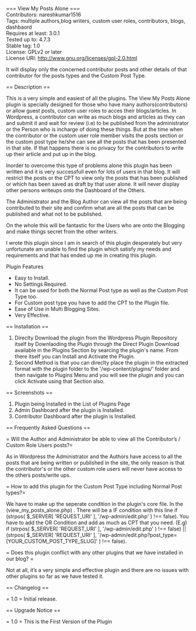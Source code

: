 === View My Posts Alone ===<br>
Contributors: nareshkumar1516<br>
Tags: multiple authors,blog writers, custom user roles, contributors, blogs, dashbaord<br>
Requires at least: 3.0.1<br>
Tested up to: 4.7.3<br>
Stable tag: 1.0<br>
License: GPLv2 or later<br>
License URI: http://www.gnu.org/licenses/gpl-2.0.html<br>

It will display only the concerned contributor posts and other details of that contributor for the posts types and the Custom Post Type.

== Description ==

This is a very simple and easiest of all the plugins. The View My Posts Alone plugin is specially designed for those who have many authors(contributors) or allow guest posts, custom user roles to acces their blogs/articles. In Wordpress, a contributor can write as much blogs and articles as they can and submit it and wait for review (i.e) to be published from the administrator or the Person who is incharge of doing these things.  But at the time when the contributor or the custom user role member visits the posts section or the custom post type he/she can see all the posts that has been presented in that site. If that happens there is no privacy for the contributors to write up their article and put up in the blog.

Inorder to overcome this type of problems alone this plugin has been written and it is very successfull even for lots of users in that blog. It will restrict the posts or the CPT to view only the posts that has been published or which has been saved as draft by that user alone. It will never display other persons writeups onto the Dashboard of the Others.

The Administrator and the Blog Author can view all the posts that are being contributed to their site and confirm what are all the posts that can be published  and what not to be published.

On the whole this will be fantastic for the Users who are onto the Blogging and make things secret from the other writers.

I wrote this plugin since I am in search of this plugin desperately but very unfortunate am unable to find the plugin which satisfy my needs and requirements and that has ended up me in creating this plugin.

Plugin Features

* Easy to Install.
* No Settings Required.
* It can be used for both the Normal Post type as well as the Custom Post Type too.
* For Custom post type you have to add the CPT to the Plugin file.
* Ease of Use in Multi Blogging Sites.
* Very Effective.

== Installation ==

1. Direclty Download the plugin from the Wordpress Plugin Repository itself by Downlaoding the Plugin through the Direct Plugin Download available in the Plugins Section by searcing the plugin's name. From there itself you can Install and Activate the Plugin.
2. Second Method is that you can direclty place the plugin in the extracted format with the plugin folder to the '/wp-content/plugins/' folder and then navigate to Plugins Menu and you will see the plugin and you can click Activate using that Section also.


== Screenshots ==

1. Plugin being Installed in the List of Plugins Page
2. Admin Dashboard after the plugin is Installed.
3. Contributor Dashboard after the plugin is Installed.


== Frequently Asked Questions ==

= Will the Author and Administrator be able to view all the Contributor’s / Custom Role Users posts?=

As in Wordpress the Administrator and the Authors have access to all the posts that are being written or published in the site, the only reason is that the contributor\'s or the other custom role users will never have access to the others posts/write ups.

= How to add this plugin for the Custom Post Type including Normal Post types?=

We have to make up the seperate condition in the plugin\'s core file. In the (view_my_posts_alone.php) . There will be a IF condition with this line if (strpos( $_SERVER[ 'REQUEST_URI' ], '/wp-admin/edit.php' ) !== false). You have to add the OR Condition and add as much as CPT that you need. 
(E.g) if (strpos( $_SERVER[ 'REQUEST_URI' ], '/wp-admin/edit.php' ) !== false) || (strpos( $_SERVER[ 'REQUEST_URI' ], '/wp-admin/edit.php?post_type=[YOUR_CUSTOM_POST_TYPE_SLUG]' ) !== false). 

= Does this plugin conflict with any other plugins that we have installed in our blog? =

Not at all, it’s a very simple and effective plugin and there are no issues with other plugins so far as we have tested it.


== Changelog ==

= 1.0 =
Initial release.

== Upgrade Notice ==

= 1.0 =
This is the First Version of the Plugin
